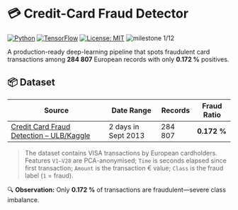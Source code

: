 # 💳 Credit-Card Fraud Detector
[![Python](https://img.shields.io/badge/python-3.10%2B-blue)]()
[![TensorFlow](https://img.shields.io/badge/TensorFlow-2.x-orange)]()
[![License: MIT](https://img.shields.io/badge/License-MIT-yellow.svg)]()
![milestone 1/12](https://img.shields.io/badge/Progress-1%2F12-blueviolet)

A production-ready deep-learning pipeline that spots fraudulent card transactions
among **284 807** European records with only **0.172 %** positives.

## 📦 Dataset

| Source | Date Range | Records | Fraud Ratio |
|--------|-----------|---------|-------------|
| [Credit Card Fraud Detection – ULB/Kaggle](https://www.kaggle.com/datasets/mlg-ulb/creditcardfraud) | 2 days in Sept 2013 | 284 807 | **0.172 %**

> The dataset contains VISA transactions by European cardholders. Features `V1–V28` are PCA-anonymised; `Time` is seconds elapsed since first transaction; `Amount` is the transaction € value; `Class` is the fraud label (`1` = fraud).

🔍 **Observation:** Only **0.172 %** of transactions are fraudulent—severe class imbalance.  

